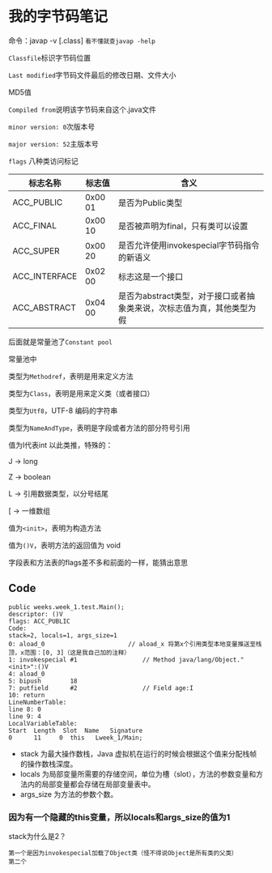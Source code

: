 我的字节码笔记
===
命令：javap -v [.class] `看不懂就查javap -help`

`Classfile`标识字节码位置

`Last modified`字节码文件最后的修改日期、文件大小

MD5值

`Compiled from`说明该字节码来自这个.java文件

`minor version: 0`次版本号

`major version: 52`主版本号

`flags` 八种类访问标记

| 标志名称          | 标志值     | 含义                                      |   
|---------------|---------|-----------------------------------------|
| ACC_PUBLIC    | 0x00 01 | 是否为Public类型                             |
| ACC_FINAL     | 0x00 10 | 是否被声明为final，只有类可以设置                     |
| ACC_SUPER     | 0x00 20 | 是否允许使用invokespecial字节码指令的新语义            |
| ACC_INTERFACE | 0x02 00 | 标志这是一个接口                                |
| ACC_ABSTRACT  | 0x04 00 | 是否为abstract类型，对于接口或者抽象类来说，次标志值为真，其他类型为假 |

后面就是常量池了`Constant pool`

常量池中

类型为`Methodref`，表明是用来定义方法

类型为`Class`，表明是用来定义类（或者接口）

类型为`Utf8`，UTF-8 编码的字符串

类型为`NameAndType`，表明是字段或者方法的部分符号引用

值为I代表int 以此类推，特殊的：

J -> long

Z -> boolean

L -> 引用数据类型，以分号结尾

[ -> 一维数组

值为`<init>`，表明为构造方法

值为`()V`，表明方法的返回值为 void

字段表和方法表的flags差不多和前面的一样，能猜出意思

Code
----
~~~
public weeks.week_1.test.Main();
descriptor: ()V
flags: ACC_PUBLIC
Code:
stack=2, locals=1, args_size=1
0: aload_0                       // aload_x 将第x个引用类型本地变量推送至栈顶，x范围：[0, 3]（这是我自己加的注释）
1: invokespecial #1                  // Method java/lang/Object."<init>":()V
4: aload_0
5: bipush        18
7: putfield      #2                  // Field age:I
10: return
LineNumberTable:
line 8: 0
line 9: 4
LocalVariableTable:
Start  Length  Slot  Name   Signature
0      11     0  this   Lweek_1/Main;
~~~
* stack 为最大操作数栈，Java 虚拟机在运行的时候会根据这个值来分配栈帧的操作数栈深度。
* locals 为局部变量所需要的存储空间，单位为槽（slot），方法的参数变量和方法内的局部变量都会存储在局部变量表中。
* args_size 为方法的参数个数。

### 因为有一个隐藏的this变量，所以locals和args_size的值为1
stack为什么是2？
~~~
第一个是因为invokespecial加载了Object类（怪不得说Object是所有类的父类）
第二个
~~~
